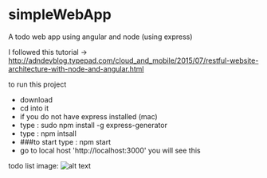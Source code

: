 # simpleWebApp
A todo web app using angular and node (using express)

I followed this tutorial -> http://adndevblog.typepad.com/cloud_and_mobile/2015/07/restful-website-architecture-with-node-and-angular.html

to run this project 
* download 
* cd into it 
* if you do not have express installed (mac)
* type : sudo npm install -g express-generator
* type : npm intsall 
* ###to start type : npm start 
* go to local host 'http://localhost:3000' you will see this 

todo list image: 
![alt text](http://adndevblog.typepad.com/.a/6a0167607c2431970b01b7c7b3566b970b-pi "Logo Title Text 1")
